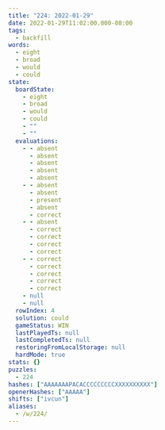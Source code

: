 ```yaml
---
title: "224: 2022-01-29"
date: 2022-01-29T11:02:00.000-08:00
tags:
  - backfill
words:
  - eight
  - broad
  - would
  - could
state:
  boardState:
    - eight
    - broad
    - would
    - could
    - ""
    - ""
  evaluations:
    - - absent
      - absent
      - absent
      - absent
      - absent
    - - absent
      - absent
      - present
      - absent
      - correct
    - - absent
      - correct
      - correct
      - correct
      - correct
    - - correct
      - correct
      - correct
      - correct
      - correct
    - null
    - null
  rowIndex: 4
  solution: could
  gameStatus: WIN
  lastPlayedTs: null
  lastCompletedTs: null
  restoringFromLocalStorage: null
  hardMode: true
stats: {}
puzzles:
  - 224
hashes: ["AAAAAAAPACACCCCCCCCCXXXXXXXXXX"]
openerHashes: ["AAAAA"]
shifts: ["ivcun"]
aliases:
  - /w/224/
---
```

<!-- more -->
